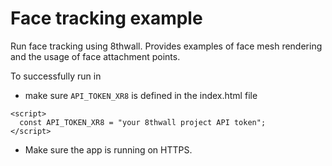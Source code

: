 # Face tracking example
Run face tracking using 8thwall. Provides examples of face mesh rendering and the usage of face attachment points.

To successfully run in 
- make sure `API_TOKEN_XR8` is defined in the index.html file
```
<script>
  const API_TOKEN_XR8 = "your 8thwall project API token";
</script>
```

- Make sure the app is running on HTTPS.